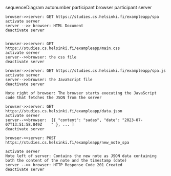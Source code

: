 sequenceDiagram
 autonumber
    participant browser
    participant server

    browser->>server: GET https://studies.cs.helsinki.fi/exampleapp/spa
    activate server
    server -->> browser: HTML Document
    deactivate server


    browser->>server: GET https://studies.cs.helsinki.fi/exampleapp/main.css
    activate server
    server-->>browser: the css file
    deactivate server

    browser->>server: GET https://studies.cs.helsinki.fi/exampleapp/spa.js
    activate server
    server-->>browser: the JavaScript file
    deactivate server

    Note right of browser: The browser starts executing the JavaScript code that fetches the JSON from the server

    browser->>server: GET https://studies.cs.helsinki.fi/exampleapp/data.json
    activate server
    server-->>browser:  [{ "content": "sadas", "date": "2023-07-07T13:51:58.849Z    " }, ... ]
    deactivate server

    browser->>server: POST https://studies.cs.helsinki.fi/exampleapp/new_note_spa
    
    activate server
    Note left of server: Contains the new note as JSON data containing both the content of the note and the timestamp (date)
    server -->> browser: HTTP Response Code 201 Created
    deactivate server
